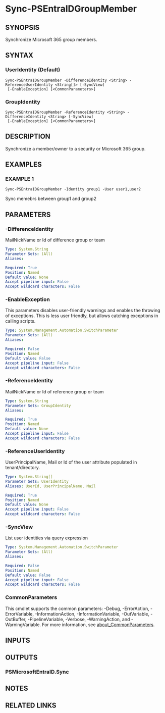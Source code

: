 ﻿---
external help file: PSMicrosoftEntraID-help.xml
Module Name: PSMicrosoftEntraID
online version:
schema: 2.0.0
---

# Sync-PSEntraIDGroupMember

## SYNOPSIS
Synchronize Microsoft 365 group members.

## SYNTAX

### UserIdentity (Default)
```
Sync-PSEntraIDGroupMember -DifferenceIdentity <String> -ReferenceUserIdentity <String[]> [-SyncView]
 [-EnableException] [<CommonParameters>]
```

### GroupIdentity
```
Sync-PSEntraIDGroupMember -ReferenceIdentity <String> -DifferenceIdentity <String> [-SyncView]
 [-EnableException] [<CommonParameters>]
```

## DESCRIPTION
Synchronize a member/owner to a security or Microsoft 365 group.

## EXAMPLES

### EXAMPLE 1
```
Sync-PSEntraIDGroupMember -Identity group1 -User user1,user2
```

Sync memebrs between group1 and group2

## PARAMETERS

### -DifferenceIdentity
MailNickName or Id of difference group or team

```yaml
Type: System.String
Parameter Sets: (All)
Aliases:

Required: True
Position: Named
Default value: None
Accept pipeline input: False
Accept wildcard characters: False
```

### -EnableException
This parameters disables user-friendly warnings and enables the throwing of exceptions.
This is less user friendly,
but allows catching exceptions in calling scripts.

```yaml
Type: System.Management.Automation.SwitchParameter
Parameter Sets: (All)
Aliases:

Required: False
Position: Named
Default value: False
Accept pipeline input: False
Accept wildcard characters: False
```

### -ReferenceIdentity
MailNickName or Id of reference group or team

```yaml
Type: System.String
Parameter Sets: GroupIdentity
Aliases:

Required: True
Position: Named
Default value: None
Accept pipeline input: False
Accept wildcard characters: False
```

### -ReferenceUserIdentity
UserPrincipalName, Mail or Id of the user attribute populated in tenant/directory.

```yaml
Type: System.String[]
Parameter Sets: UserIdentity
Aliases: UserId, UserPrincipalName, Mail

Required: True
Position: Named
Default value: None
Accept pipeline input: False
Accept wildcard characters: False
```

### -SyncView
List user identities via query expression

```yaml
Type: System.Management.Automation.SwitchParameter
Parameter Sets: (All)
Aliases:

Required: False
Position: Named
Default value: False
Accept pipeline input: False
Accept wildcard characters: False
```

### CommonParameters
This cmdlet supports the common parameters: -Debug, -ErrorAction, -ErrorVariable, -InformationAction, -InformationVariable, -OutVariable, -OutBuffer, -PipelineVariable, -Verbose, -WarningAction, and -WarningVariable. For more information, see [about_CommonParameters](http://go.microsoft.com/fwlink/?LinkID=113216).

## INPUTS

## OUTPUTS

### PSMicrosoftEntraID.Sync
## NOTES

## RELATED LINKS
